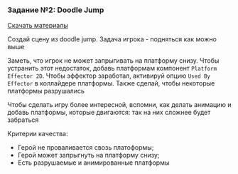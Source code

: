### Задание №2: Doodle Jump

[Скачать материалы](https://github.com/UniumGames/Lessons/blob/master/17/02.%20Doodle%20Jump/Sprites%20для%202%20задания.zip)

Cоздай сцену из doodle jump. Задача игрока - подняться как можно выше

Заметь, что игрок не может запрыгивать на платформу снизу. Чтобы устранить этот недостаток, добавь платформам компонент `Platform Effector 2D`. Чтобы эффектор заработал, активируй опцию `Used By Effector` в коллайдере платформы. Также сделай, чтобы некоторые платформы разрушались

Чтобы сделать игру более интересной, вспомни, как делать анимацию и добавь платформы, которые двигаются: так на них сложнее будет забраться

Критерии качества:

- Герой не проваливается свозь платоформы;
- Герой может запрыгнуть на платформу снизу;
- Есть разрушаемые и анимированные платформы